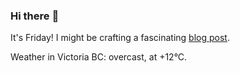 ### Hi there :wave:

It's Friday! I might be crafting a fascinating [blog post](https://benjaminwuethrich.dev).

Weather in Victoria BC: overcast, at +12°C.
